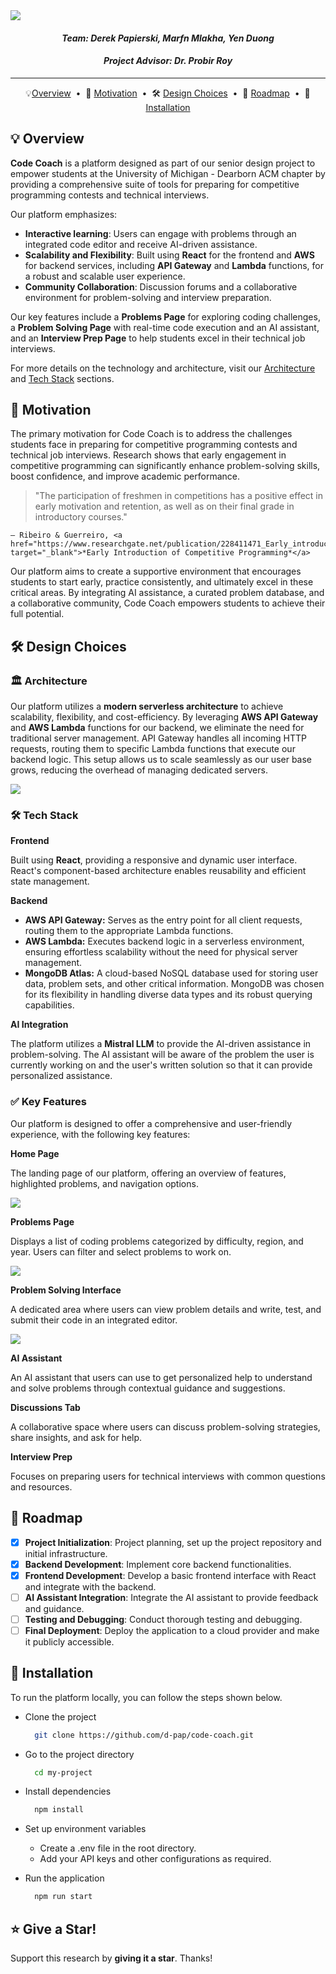 <img src="assets\logo.png">

<!-- TITLE AND NAMES -->

<h4 align="center"> <i>Team: Derek Papierski, Marfn Mlakha, Yen Duong</i> </h4>
<h4 align="center">  <i>Project Advisor: Dr. Probir Roy</i> </h4>

---

<!--
PROJECT STATUS BADGES:
[![Contributors][contributors-shield]][contributors-url]
[![Stargazers][stars-shield]][stars-url]
[![Issues][issues-shield]][issues-url]
[![MIT License][license-shield]][license-url]

LOGO BADGES:
[![React.js]][React-url] [![AWS][AWS-blue]][AWS-url] [![MongoDB]][mongodb-url]

SMALL BADGES:
[![React](https://img.shields.io/badge/React-%2320232a.svg?logo=react&logoColor=%2361DAFB)](#)
[![AWS](https://img.shields.io/badge/AWS-%23FF9900.svg?logo=amazon-web-services&logoColor=white)](#)
[![AWS](https://img.shields.io/badge/Amazon_AWS-232F3E?style=flat&logo=amazon-web-services&logoColor=white)](#)
[![MongoDB](https://img.shields.io/badge/MongoDB-%234ea94b.svg?logo=mongodb&logoColor=white)](#)
[![Netlify](https://img.shields.io/badge/Netlify-00C7B7?style=flat&logo=netlify&logoColor=white)](#)
-->

<!-- HORIZONTAL TABLE OF CONTENTS -->
<div align="center">

💡[Overview](#-overview) &nbsp;&bull;&nbsp; 🚀 [Motivation](#-motivation) &nbsp;&bull;&nbsp; 🛠️ [Design Choices](#️-design-choices) &nbsp;&bull;&nbsp; 📆 [Roadmap](#-roadmap) &nbsp;&bull;&nbsp; 📍 [Installation](#-installation)

</div>

<!-- OVERVIEW -->

## 💡 Overview

**Code Coach** is a platform designed as part of our senior design project to empower students at the University of Michigan - Dearborn ACM chapter by providing a comprehensive suite of tools for preparing for competitive programming contests and technical interviews.

Our platform emphasizes:

- **Interactive learning**: Users can engage with problems through an integrated code editor and receive AI-driven assistance.
- **Scalability and Flexibility**: Built using **React** for the frontend and **AWS** for backend services, including **API Gateway** and **Lambda** functions, for a robust and scalable user experience.
- **Community Collaboration**: Discussion forums and a collaborative environment for problem-solving and interview preparation.

Our key features include a **Problems Page** for exploring coding challenges, a **Problem Solving Page** with real-time code execution and an AI assistant, and an **Interview Prep Page** to help students excel in their technical job interviews.

For more details on the technology and architecture, visit our [Architecture](#️-architecture) and [Tech Stack](#️-tech-stack) sections.

<!-- MOTIVATION -->

## 🚀 Motivation

The primary motivation for Code Coach is to address the challenges students face in preparing for competitive programming contests and technical job interviews. Research shows that early engagement in competitive programming can significantly enhance problem-solving skills, boost confidence, and improve academic performance.

> "The participation of freshmen in competitions has a positive effect in early motivation and retention, as well as on their final grade in introductory courses."

    — Ribeiro & Guerreiro, <a href="https://www.researchgate.net/publication/228411471_Early_introduction_of_competitive_programming" target="_blank">*Early Introduction of Competitive Programming*</a>

Our platform aims to create a supportive environment that encourages students to start early, practice consistently, and ultimately excel in these critical areas. By integrating AI assistance, a curated problem database, and a collaborative community, Code Coach empowers students to achieve their full potential.

<!-- DESIGN CHOICES -->

## 🛠️ Design Choices

<!-- Architecture subsection -->

### 🏛️ Architecture

Our platform utilizes a **modern serverless architecture** to achieve scalability, flexibility, and cost-efficiency. By leveraging **AWS API Gateway** and **AWS Lambda** functions for our backend, we eliminate the need for traditional server management. API Gateway handles all incoming HTTP requests, routing them to specific Lambda functions that execute our backend logic. This setup allows us to scale seamlessly as our user base grows, reducing the overhead of managing dedicated servers.

<img src="assets\basic-arch.png">

<!-- Tech Stack subsection -->

### 🛠️ Tech Stack

**Frontend**

Built using **React**, providing a responsive and dynamic user interface. React's component-based architecture enables reusability and efficient state management.

**Backend**

- **AWS API Gateway:** Serves as the entry point for all client requests, routing them to the appropriate Lambda functions.
- **AWS Lambda:** Executes backend logic in a serverless environment, ensuring effortless scalability without the need for physical server management.
- **MongoDB Atlas:** A cloud-based NoSQL database used for storing user data, problem sets, and other critical information. MongoDB was chosen for its flexibility in handling diverse data types and its robust querying capabilities.

**AI Integration**

The platform utilizes a **Mistral LLM** to provide the AI-driven assistance in problem-solving. The AI assistant will be aware of the problem the user is currently working on and the user's written solution so that it can provide personalized assistance.

<!-- Key Features subsection -->

### ✅ Key Features

Our platform is designed to offer a comprehensive and user-friendly experience, with the following key features:

**Home Page**

The landing page of our platform, offering an overview of features, highlighted problems, and navigation options.

  <img src="assets\home-page.png">

**Problems Page**

Displays a list of coding problems categorized by difficulty, region, and year. Users can filter and select problems to work on.

  <img src="assets\problems-page.png">

**Problem Solving Interface**

A dedicated area where users can view problem details and write, test, and submit their code in an integrated editor.

  <img src="assets\prob-solving-page.png">

**AI Assistant**

An AI assistant that users can use to get personalized help to understand and solve problems through contextual guidance and suggestions.

**Discussions Tab**

A collaborative space where users can discuss problem-solving strategies, share insights, and ask for help.

**Interview Prep**

Focuses on preparing users for technical interviews with common questions and resources.

<!-- ROADMAP -->

## 📆 Roadmap

- [x] **Project Initialization**: Project planning, set up the project repository and initial infrastructure.
- [x] **Backend Development**: Implement core backend functionalities.
- [x] **Frontend Development**: Develop a basic frontend interface with React and integrate with the backend.
- [ ] **AI Assistant Integration**: Integrate the AI assistant to provide feedback and guidance.
- [ ] **Testing and Debugging**: Conduct thorough testing and debugging.
- [ ] **Final Deployment**: Deploy the application to a cloud provider and make it publicly accessible.

<!-- INSTALLATION -->

## 📍 Installation

To run the platform locally, you can follow the steps shown below.

- Clone the project

  ```bash
    git clone https://github.com/d-pap/code-coach.git
  ```

- Go to the project directory

  ```bash
    cd my-project
  ```

- Install dependencies

  ```bash
    npm install
  ```

- Set up environment variables

  - Create a .env file in the root directory.
  - Add your API keys and other configurations as required.

- Run the application

  ```bash
    npm run start
  ```

<!-- SUPPORT -->

## :star: Give a Star!

Support this research by **giving it a star**. Thanks!

<!-- MARKDOWN LINKS & IMAGES -->
<!-- https://www.markdownguide.org/basic-syntax/#reference-style-links -->

<!-- GitHub Project Status Badges: -->

[contributors-shield]: https://img.shields.io/github/contributors/d-pap/codecoach.svg?style=for-the-badge
[contributors-url]: https://github.com/d-pap/codecoach/graphs/contributors
[stars-shield]: https://img.shields.io/github/stars/d-pap/codecoach.svg?style=for-the-badge
[stars-url]: https://github.com/d-pap/codecoach/stargazers
[issues-shield]: https://img.shields.io/github/issues/d-pap/codecoach.svg?style=for-the-badge
[issues-url]: https://github.com/d-pap/codecoach/issues

<!-- License Badge: -->

[license-shield]: https://img.shields.io/github/license/d-pap/codecoach.svg?style=for-the-badge
[license-url]: https://github.com/d-pap/codecoach/blob/master/LICENSE.txt

<!-- Logo Badges: -->

[React.js]: https://img.shields.io/badge/React-20232A?style=for-the-badge&logo=react&logoColor=61DAFB
[React-url]: https://reactjs.org/
[Bootstrap.com]: https://img.shields.io/badge/Bootstrap-563D7C?style=for-the-badge&logo=bootstrap&logoColor=white
[Bootstrap-url]: https://getbootstrap.com
[AWS-blue]: https://img.shields.io/badge/Amazon%20AWS-%23232F3E?logo=amazon-aws&logoColor=white&style=for-the-badge
[AWS-orange]: https://img.shields.io/badge/AWS-%23FF9900.svg?style=for-the-badge&logo=amazon-aws&logoColor=white
[AWS-url]: https://aws.com/
[MongoDB]: https://img.shields.io/badge/-MongoDB-black?style=for-the-badge&logoColor=white&logo=mongodb&color=127237
[mongodb-url]: https://www.mongodb.com/
